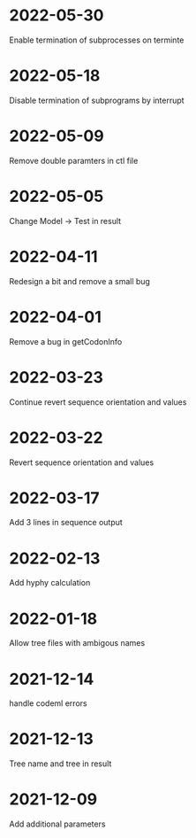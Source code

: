# 2022-05-30

Enable termination of subprocesses on terminte

# 2022-05-18

Disable termination of subprograms by interrupt

# 2022-05-09

Remove double paramters in ctl file

# 2022-05-05

Change Model -> Test in result

# 2022-04-11

Redesign a bit and remove a small bug

# 2022-04-01

Remove a bug in getCodonInfo

# 2022-03-23

Continue revert sequence orientation and values

# 2022-03-22

Revert sequence orientation and values

# 2022-03-17

Add 3 lines in sequence output

# 2022-02-13

Add hyphy calculation

# 2022-01-18

Allow tree files with ambigous names

# 2021-12-14

handle codeml errors

# 2021-12-13

Tree name and tree in result

# 2021-12-09

Add additional parameters
